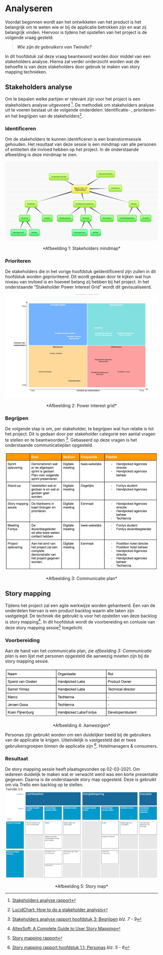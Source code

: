 # Analyseren

Voordat begonnen wordt aan het ontwikkelen van het product is het belangrijk om te weten wie er bij de applicatie betrokken zijn en wat zij belangrijk vinden. Hiervoor is tijdens het opstellen van het project is de volgende vraag gesteld:

> **_Wie zijn de gebruikers van Twindle?_**

In dit hoofdstuk zal deze vraag beantwoord worden door middel van een stakeholders analyse. Hierna zal verder onderzocht worden wat de behoefte is van deze stakeholders door gebruik te maken van story mapping technieken.

## Stakeholders analyse

Om te bepalen welke partijen er relevant zijn voor het project is een stakeholders analyse uitgevoerd [^1]. De methodiek om stakeholders analyse uit te voeren bestaat uit de volgende onderdelen: Identificatie- , prioriteren- en het begrijpen van de stakeholders[^2].

### Identificeren

Om de stakeholders te kunnen identificeren is een brainstormsessie gehouden. Het resultaat van deze sessie is een mindmap van alle personen of entiteiten die invloed hebben op het project. In de onderstaande afbeelding is deze mindmap te zien.

![brainstrom](images/stakeholders-analyse-brainstorm.png)

<center>*Afbeelding 1: Stakeholders mindmap*</center>

### Prioriteren

De stakeholders die in het vorige hoofdstuk geïdentificeerd zijn zullen in dit hoofdstuk worden geprioriteerd. Dit wordt gedaan door te kijken wat hun niveau van invloed is en hoeveel belang zij hebben bij het project. In het onderstaande “Stakeholder Power Interest Grid” wordt dit gevisualiseerd.

![power-interest grid](images/stakeholders-power-interest-grid.png)

<center>*Afbeelding 2: Power interest grid*</center>

### Begrijpen

De volgende stap is om, per stakeholder, te begrijpen wat hun relatie is tot het project. Dit is gedaan door per stakeholder categorie een
aantal vragen te stellen en te beantwoorden [^3]. Gebaseerd op deze vragen is het onderstaande communicatieplan opgesteld.

![communicatie plan](images/communicatie-plan.png)

<center>*Afbeelding 3: Communicatie plan*</center>

## Story mapping

Tijdens het project zal een agile werkwijze worden gehanteerd. Een van de onderdelen hiervan is een product backlog waarin alle taken zijn vastgelegd. De techniek die gebruikt is voor het opstellen van deze backlog is story mapping[^4]. In dit hoofdstuk wordt de voorbereiding en conlusie van deze story mapping sessie[^5] toegelicht.

### Voorbereiding

Aan de hand van het communicatie plan, zie _afbeelding 3: Communicatie plan_ is een lijst met personen opgesteld die aanwezig moeten zijn bij de story mapping sessie.

![story mapping sessie aanwezige](images/story-mapping-aanwezigen.png)

<center>*Afbeelding 4: Aanwezigen*</center>

Personas zijn gebruikt worden om een duidelijker beeld bij de gebruikers van de applicatie te krijgen. Uiteindelijk is vastgesteld dat er twee gebruikersgroepen binnen de applicatie zijn [^6]. Hotelmanagers & consumers.

### Resultaat

De story mapping sessie heeft plaatsgevonden op 02-03-2021. Om iedereen duidelijk te maken wat er verwacht werd was een korte presentatie gegeven. Daarna is de onderstaande story map opgesteld. Deze is gebruikt om via Trello een backlog op te stellen.
![story map](images/story_map.png)

<center>*Afbeelding 5: Story map*</center>

[^1]: [Stakeholders analyse rapport](pdfs/stakeholders_analyse.pdf)
[^2]: [LucidChart: How to do a stakeholder analysis](https://www.lucidchart.com/blog/how-to-do-a-stakeholder-analysis)
[^3]: [Stakeholders analyse rapport hoofdstuk 3: Begrijpen](pdfs/stakeholders_analyse.pdf#page=7) _blz. 7 - 9_
[^4]: [AltexSoft: A Complete Guide to User Story Mapping](https://www.altexsoft.com/blog/uxdesign/a-complete-guide-to-user-story-mapping-process-tips-advantages-and-use-cases-in-product-management/)
[^5]: [Story mapping rapport](pdfs/story_mapping.pdf)
[^6]: [Story mapping rapport hoofdstuk 1.1; Personas](pdfs/story_mapping.pdf#page=5) _blz. 5 - 6_
